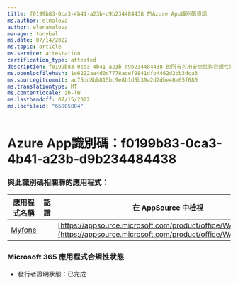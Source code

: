 ```yaml
---
title: f0199b83-0ca3-4b41-a23b-d9b234484438 的Azure App識別碼資訊
ms.author: elmalova
author: elenamalova
manager: tonybal
ms.date: 07/14/2022
ms.topic: article
ms.service: attestation
certification_type: attested
description: f0199b83-0ca3-4b41-a23b-d9b234484438 的所有可用安全性與合規性資訊。
ms.openlocfilehash: 1e6222aa4d0d7778acef9841dfb4462d2bb3dca3
ms.sourcegitcommit: ac75dd8bb815bc9e8b1d5b39a2d2dbe46e65f680
ms.translationtype: MT
ms.contentlocale: zh-TW
ms.lasthandoff: 07/15/2022
ms.locfileid: "66805804"
---
```

# <a name="azure-app-id-f0199b83-0ca3-4b41-a23b-d9b234484438"></a>Azure App識別碼：f0199b83-0ca3-4b41-a23b-d9b234484438


### <a name="apps-associated-with-this-id"></a>與此識別碼相關聯的應用程式：
| **應用程式名稱** | **認證** | **在 AppSource 中檢視** |
|--------------|---------------|-----------------------|
| [Myfone](../forward/WA200000716.md) |  | [https://appsource.microsoft.com/product/office/WA200000716](https://appsource.microsoft.com/product/office/WA200000716) |

### <a name="microsoft-365-app-compliance-status"></a>Microsoft 365 應用程式合規性狀態
- 發行者證明狀態：已完成
